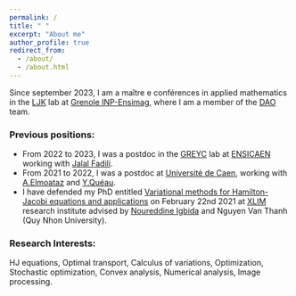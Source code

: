 ```yaml
---
permalink: /
title: " "
excerpt: "About me"
author_profile: true
redirect_from: 
  - /about/
  - /about.html
---
```


Since september 2023, I am a maître e conférences in applied mathematics in the [LJK](https://www-ljk.imag.fr) lab at [Grenole INP-Ensimag](https://ensimag.grenoble-inp.fr/), where I am a member of the [DAO](https://dao-ljk.imag.fr/) team.

### Previous positions:
* From 2022 to 2023, I was a postdoc in the [GREYC](https://www.greyc.fr/) lab at [ENSICAEN](https://www.ensicaen.fr/) working with [Jalal Fadili](https://fadili.users.greyc.fr/).
* From 2021 to 2022, I was a postdoc at [Université de Caen](https://www.unicaen.fr/), working with [A.Elmoataz](https://elmoatazbill.users.greyc.fr/index.html) and [Y.Quéau](https://sites.google.com/view/yvainqueau).
* I have defended my PhD entitled [Variational methods for Hamilton-Jacobi equations and applications](https://hal.archives-ouvertes.fr/tel-03161446) on February 22nd 2021 at [XLIM](https://www.xlim.fr/) research institute advised by [Noureddine Igbida](https://www.unilim.fr/pages_perso/noureddine.igbida/) and Nguyen Van Thanh (Quy Nhon University).

### Research Interests:

HJ equations, Optimal transport, Calculus of variations, Optimization, Stochastic optimization, Convex analysis, Numerical analysis, Image processing.
